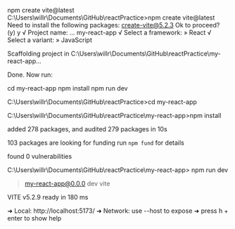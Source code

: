 npm create vite@latest  
C:\Users\willr\Documents\GitHub\reactPractice>npm create vite@latest  
Need to install the following packages:
create-vite@5.2.3
Ok to proceed? (y) y
√ Project name: ... my-react-app
√ Select a framework: » React
√ Select a variant: » JavaScript

Scaffolding project in C:\Users\willr\Documents\GitHub\reactPractice\my-react-app...

Done. Now run:

  cd my-react-app
  npm install
  npm run dev


C:\Users\willr\Documents\GitHub\reactPractice>cd my-react-app

C:\Users\willr\Documents\GitHub\reactPractice\my-react-app>npm install

added 278 packages, and audited 279 packages in 10s

103 packages are looking for funding
  run `npm fund` for details

found 0 vulnerabilities

C:\Users\willr\Documents\GitHub\reactPractice\my-react-app> npm run dev

> my-react-app@0.0.0 dev
> vite


  VITE v5.2.9  ready in 180 ms

  ➜  Local:   http://localhost:5173/
  ➜  Network: use --host to expose
  ➜  press h + enter to show help
